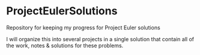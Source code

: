 # ProjectEulerSolutions
Repository for keeping my progress for Project Euler solutions

I will organize this into several projects in a single solution that contain all of the work, notes & solutions for these problems.